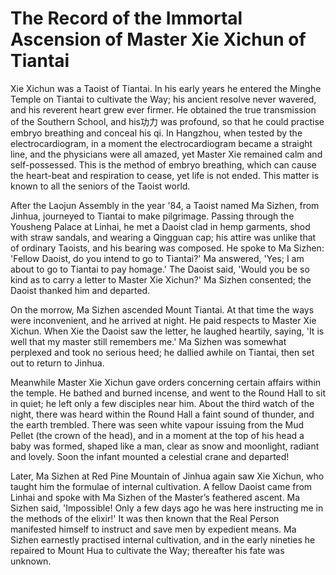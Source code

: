 # The Record of the Immortal Ascension of Master Xie Xichun of Tiantai

Xie Xichun was a Taoist of Tiantai. In his early years he entered the Minghe Temple on Tiantai to cultivate the Way; his ancient resolve never wavered, and his reverent heart grew ever firmer. He obtained the true transmission of the Southern School, and his功力 was profound, so that he could practise embryo breathing and conceal his qi. In Hangzhou, when tested by the electrocardiogram, in a moment the electrocardiogram became a straight line, and the physicians were all amazed, yet Master Xie remained calm and self-possessed. This is the method of embryo breathing, which can cause the heart-beat and respiration to cease, yet life is not ended. This matter is known to all the seniors of the Taoist world.

After the Laojun Assembly in the year '84, a Taoist named Ma Sizhen, from Jinhua, journeyed to Tiantai to make pilgrimage. Passing through the Yousheng Palace at Linhai, he met a Daoist clad in hemp garments, shod with straw sandals, and wearing a Qingguan cap; his attire was unlike that of ordinary Taoists, and his bearing was composed. He spoke to Ma Sizhen: 'Fellow Daoist, do you intend to go to Tiantai?' Ma answered, 'Yes; I am about to go to Tiantai to pay homage.' The Daoist said, 'Would you be so kind as to carry a letter to Master Xie Xichun?' Ma Sizhen consented; the Daoist thanked him and departed.

On the morrow, Ma Sizhen ascended Mount Tiantai. At that time the ways were inconvenient, and he arrived at night. He paid respects to Master Xie Xichun. When Xie the Daoist saw the letter, he laughed heartily, saying, 'It is well that my master still remembers me.' Ma Sizhen was somewhat perplexed and took no serious heed; he dallied awhile on Tiantai, then set out to return to Jinhua.

Meanwhile Master Xie Xichun gave orders concerning certain affairs within the temple. He bathed and burned incense, and went to the Round Hall to sit in quiet; he left only a few disciples near him. About the third watch of the night, there was heard within the Round Hall a faint sound of thunder, and the earth trembled. There was seen white vapour issuing from the Mud Pellet (the crown of the head), and in a moment at the top of his head a baby was formed, shaped like a man, clear as snow and moonlight, radiant and lovely. Soon the infant mounted a celestial crane and departed!

Later, Ma Sizhen at Red Pine Mountain of Jinhua again saw Xie Xichun, who taught him the formulae of internal cultivation. A fellow Daoist came from Linhai and spoke with Ma Sizhen of the Master’s feathered ascent. Ma Sizhen said, 'Impossible! Only a few days ago he was here instructing me in the methods of the elixir!' It was then known that the Real Person manifested himself to instruct and save men by expedient means. Ma Sizhen earnestly practised internal cultivation, and in the early nineties he repaired to Mount Hua to cultivate the Way; thereafter his fate was unknown.
